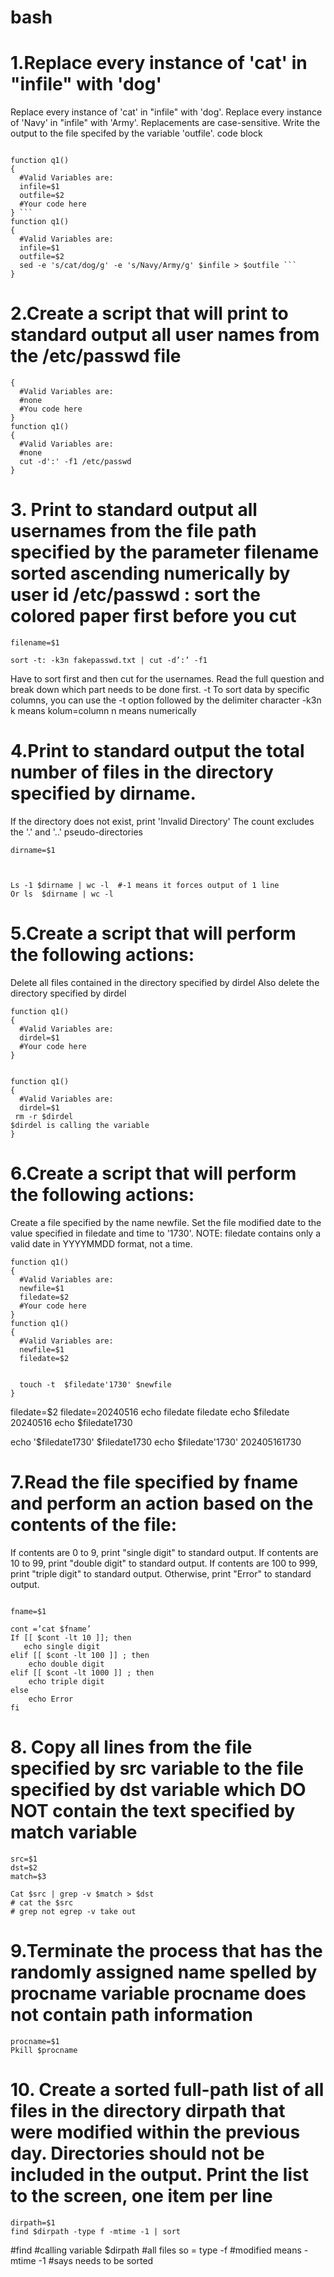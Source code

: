 # bash 
# 1.Replace every instance of 'cat' in "infile" with 'dog'        

Replace every instance of 'cat' in "infile" with 'dog'.
Replace every instance of 'Navy' in "infile" with 'Army'.
Replacements are case-sensitive.
Write the output to the file specifed by the variable 'outfile'.
code block
```

function q1()
{
  #Valid Variables are:
  infile=$1
  outfile=$2
  #Your code here
} ```
function q1()
{
  #Valid Variables are:
  infile=$1
  outfile=$2
  sed -e 's/cat/dog/g' -e 's/Navy/Army/g' $infile > $outfile ```
}
```

# 2.Create a script that will print to standard output all user names from the /etc/passwd file
```
{
  #Valid Variables are:
  #none
  #You code here
}
function q1()
{
  #Valid Variables are:
  #none
  cut -d':' -f1 /etc/passwd
}
```
# 3. Print to standard output all usernames from the file path specified by the parameter filename sorted ascending numerically by user id /etc/passwd : sort the colored paper first before you cut
```
filename=$1

sort -t: -k3n fakepasswd.txt | cut -d’:’ -f1
```
Have to sort first and then cut for the usernames.
Read the full question and break down which part needs to be done first.
-t To sort data by specific columns, you can use the -t option followed by the delimiter character
-k3n  k means kolum=column
n means numerically



# 4.Print to standard output the total number of files in the directory specified by dirname.
If the directory does not exist, print 'Invalid Directory' The count excludes the '.' and '..' pseudo-directories
```
dirname=$1



Ls -1 $dirname | wc -l  #-1 means it forces output of 1 line
Or ls  $dirname | wc -l

```
# 5.Create a script that will perform the following actions:
Delete all files contained in the directory specified by dirdel
Also delete the directory specified by dirdel
```
function q1()
{
  #Valid Variables are:
  dirdel=$1
  #Your code here
}


function q1()
{
  #Valid Variables are:
  dirdel=$1
 rm -r $dirdel
$dirdel is calling the variable
}
```
# 6.Create a script that will perform the following actions:
Create a file specified by the name newfile.
Set the file modified date to the value specified in filedate and time to '1730'. NOTE: filedate contains only a valid date in YYYYMMDD format, not a time.
```
function q1()
{
  #Valid Variables are:
  newfile=$1
  filedate=$2
  #Your code here
}
function q1()
{
  #Valid Variables are:
  newfile=$1
  filedate=$2


  touch -t  $filedate'1730' $newfile
}
```
 filedate=$2
filedate=20240516
echo filedate
filedate
echo $filedate
20240516
echo $filedate1730

echo '$filedate1730'
$filedate1730
echo $filedate'1730'
202405161730

# 7.Read the file specified by fname and perform an action based on the contents of the file:
If contents are 0 to 9, print "single digit" to standard output. If contents are 10 to 99, print "double digit" to standard output. If contents are 100 to 999, print "triple digit" to standard output. Otherwise, print "Error" to standard output.
```

fname=$1

cont =’cat $fname’
If [[ $cont -lt 10 ]]; then
   echo single digit
elif [[ $cont -lt 100 ]] ; then 
    echo double digit
elif [[ $cont -lt 1000 ]] ; then
    echo triple digit
else 
    echo Error
fi 
```




# 8. Copy all lines from the file specified by src variable to the file specified by dst variable which DO NOT contain the text specified by match variable
```
src=$1
dst=$2
match=$3

Cat $src | grep -v $match > $dst
# cat the $src 
# grep not egrep -v take out 

```

# 9.Terminate the process that has the randomly assigned  name spelled by procname variable procname does not contain path information
```
procname=$1
Pkill $procname

```


# 10. Create a sorted full-path list of all files in the directory dirpath that were modified within the previous day. Directories should not be included in the output. Print the list to the screen, one item per line
```
dirpath=$1
find $dirpath -type f -mtime -1 | sort
```
#find
#calling variable $dirpath
#all files so = type -f 
#modified means -mtime -1 
#says needs to be sorted 

